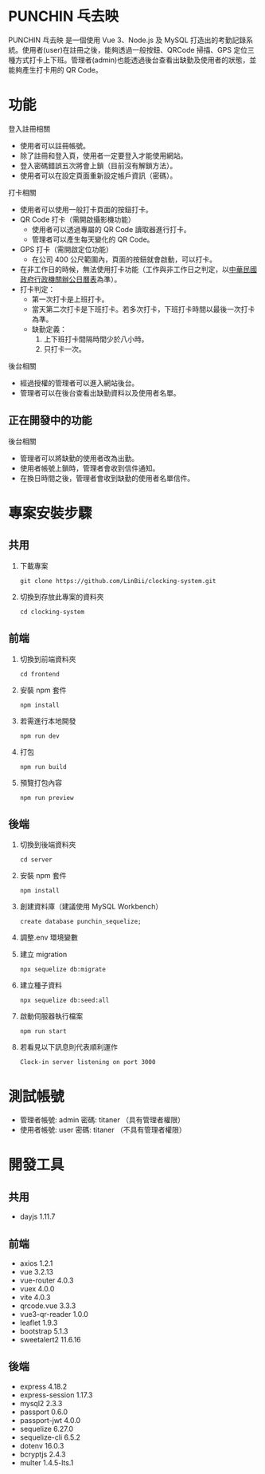 # PUNCHIN 乓去映

PUNCHIN 乓去映 是一個使用 Vue 3、Node.js 及 MySQL 打造出的考勤記錄系統。使用者(user)在註冊之後，能夠透過一般按鈕、QRCode 掃描、GPS 定位三種方式打卡上下班。管理者(admin)也能透過後台查看出缺勤及使用者的狀態，並能夠產生打卡用的 QR Code。

# 功能

登入註冊相關

- 使用者可以註冊帳號。
- 除了註冊和登入頁，使用者一定要登入才能使用網站。
- 登入密碼錯誤五次將會上鎖（目前沒有解鎖方法）。
- 使用者可以在設定頁面重新設定帳戶資訊（密碼）。

打卡相關

- 使用者可以使用一般打卡頁面的按鈕打卡。
- QR Code 打卡（需開啟攝影機功能）
  - 使用者可以透過專屬的 QR Code 讀取器進行打卡。
  - 管理者可以產生每天變化的 QR Code。
- GPS 打卡（需開啟定位功能）
  - 在公司 400 公尺範圍內，頁面的按鈕就會啟動，可以打卡。
- 在非工作日的時候，無法使用打卡功能（工作與非工作日之判定，以[中華民國政府行政機關辦公日曆表](https://data.gov.tw/dataset/14718)為準）。
- 打卡判定：
  - 第一次打卡是上班打卡。
  - 當天第二次打卡是下班打卡。若多次打卡，下班打卡時間以最後一次打卡為準。
  - 缺勤定義：
    1. 上下班打卡間隔時間少於八小時。
    2. 只打卡一次。

後台相關

- 經過授權的管理者可以進入網站後台。
- 管理者可以在後台查看出缺勤資料以及使用者名單。

## 正在開發中的功能

後台相關

- 管理者可以將缺勤的使用者改為出勤。
- 使用者帳號上鎖時，管理者會收到信件通知。
- 在換日時間之後，管理者會收到缺勤的使用者名單信件。

# 專案安裝步驟

## 共用

1. 下載專案

   ```
   git clone https://github.com/LinBii/clocking-system.git
   ```

2. 切換到存放此專案的資料夾

   ```
   cd clocking-system
   ```

## 前端

1. 切換到前端資料夾

   ```
   cd frontend
   ```

2. 安裝 npm 套件

   ```
   npm install
   ```

3. 若需進行本地開發

   ```
   npm run dev
   ```

4. 打包

   ```
   npm run build
   ```

5. 預覽打包內容

   ```
   npm run preview
   ```

## 後端

1. 切換到後端資料夾

   ```
   cd server
   ```

2. 安裝 npm 套件

   ```
   npm install
   ```

3. 創建資料庫（建議使用 MySQL Workbench）

   ```
   create database punchin_sequelize;
   ```

4. 調整.env 環境變數

5. 建立 migration

   ```
   npx sequelize db:migrate
   ```

6. 建立種子資料

   ```
   npx sequelize db:seed:all
   ```

7. 啟動伺服器執行檔案

   ```
   npm run start
   ```

8. 若看見以下訊息則代表順利運作
   ```
   Clock-in server listening on port 3000
   ```

# 測試帳號

- 管理者帳號: admin 密碼: titaner （具有管理者權限）
- 使用者帳號: user 密碼: titaner （不具有管理者權限）

# 開發工具

## 共用

- dayjs 1.11.7

## 前端

- axios 1.2.1
- vue 3.2.13
- vue-router 4.0.3
- vuex 4.0.0
- vite 4.0.3
- qrcode.vue 3.3.3
- vue3-qr-reader 1.0.0
- leaflet 1.9.3
- bootstrap 5.1.3
- sweetalert2 11.6.16

## 後端

- express 4.18.2
- express-session 1.17.3
- mysql2 2.3.3
- passport 0.6.0
- passport-jwt 4.0.0
- sequelize 6.27.0
- sequelize-cli 6.5.2
- dotenv 16.0.3
- bcryptjs 2.4.3
- multer 1.4.5-lts.1
